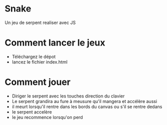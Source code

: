 # Snake
Un jeu de serpent realiser avec JS 

# Comment lancer le jeux

  - Téléchargez le dépot
  - lancez le fichier index.html

# Comment jouer

  - Diriger le serpent avec les touches direction du clavier
  - Le serpent grandira au fure à meusure qu'il mangera et accélère aussi
  - il meurt lorsqu'il rentre dans les bords du canvas ou s'il se rentre dedans
  - le serpent accelère 
  - le jeu recommence lorsqu'on perd 
 
